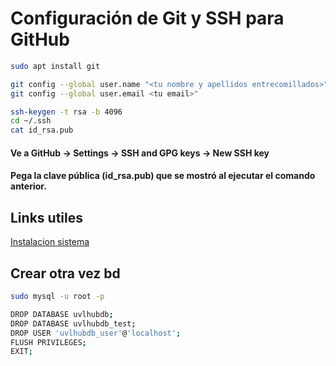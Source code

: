 # Configuración de Git y SSH para GitHub

```bash
sudo apt install git
```

```bash
git config --global user.name "<tu nombre y apellidos entrecomillados>"
git config --global user.email <tu email>"
```

```bash
ssh-keygen -t rsa -b 4096
cd ~/.ssh
cat id_rsa.pub
```
#### Ve a GitHub -> Settings -> SSH and GPG keys -> New SSH key
#### Pega la clave pública (id_rsa.pub) que se mostró al ejecutar el comando anterior.

## Links utiles
[Instalacion sistema](https://docs.uvlhub.io/installation/manual_installation)

## Crear otra vez bd
```bash
sudo mysql -u root -p
```
```bash
DROP DATABASE uvlhubdb;
DROP DATABASE uvlhubdb_test;
DROP USER 'uvlhubdb_user'@'localhost';
FLUSH PRIVILEGES;
EXIT;
```

